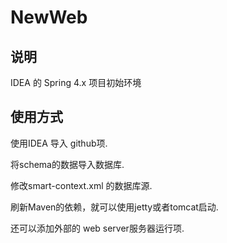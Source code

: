 # NewWeb

## 说明
IDEA 的 Spring 4.x 项目初始环境

## 使用方式
使用IDEA 导入 github项.

将schema的数据导入数据库.

修改smart-context.xml 的数据库源.

刷新Maven的依赖，就可以使用jetty或者tomcat启动.

还可以添加外部的 web server服务器运行项.

